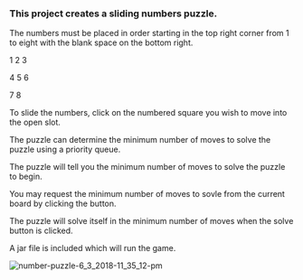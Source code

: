 ### This project creates a sliding numbers puzzle.
The numbers must be placed in order starting in the top right corner from 1 to eight with the blank space on the bottom right.

1  2  3

4  5  6

7  8 

To slide the numbers, click on the numbered square you wish to move into the open slot.

The puzzle can determine the minimum number of moves to solve the puzzle using a priority queue.

The puzzle will tell you the minimum number of moves to solve the puzzle to begin.

You may request the minimum number of moves to sovle from the current board by clicking the button.

The puzzle will solve itself in the minimum number of moves when the solve button is clicked.

A jar file is included which will run the game.

![number-puzzle-6_3_2018-11_35_12-pm](https://user-images.githubusercontent.com/24630618/42130267-f409a00e-7c9c-11e8-81c8-54d19353ddd1.gif)

